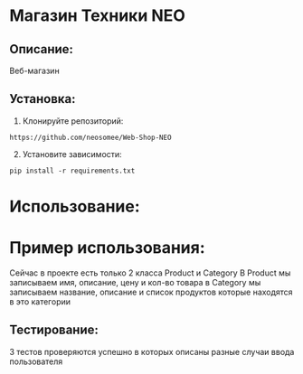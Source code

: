 # Магазин Техники NEO

## Описание:

Веб-магазин

## Установка:
 
1. Клонируйте репозиторий:
```
https://github.com/neosomee/Web-Shop-NEO
```
2. Установите зависимости:
```
pip install -r requirements.txt
```
# Использование:

# Пример использования:
Сейчас в проекте есть только 2 класса Product и Category
В Product мы записываем имя, описание, цену и кол-во товара
в Category мы записываем название, описание и список продуктов которые находятся в это категории

## Тестирование:

3 тестов проверяются успешно в которых описаны разные случаи ввода пользователя

